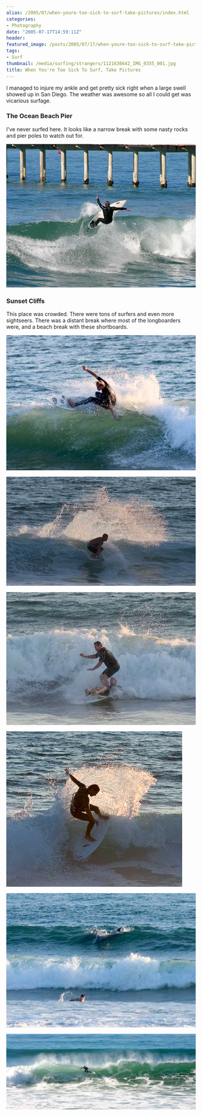 ```yaml
---
alias: /2005/07/when-youre-too-sick-to-surf-take-pictures/index.html
categories:
- Photography
date: "2005-07-17T14:59:11Z"
header:
featured_image: /posts/2005/07/17/when-youre-too-sick-to-surf-take-pictures/teaser.jpg
tags:
- Surf
thumbnail: /media/surfing/strangers/1121636642_IMG_0355_001.jpg
title: When You're Too Sick To Surf, Take Pictures
---
```

I managed to injure my ankle and get pretty sick right when a large swell showed up in San Diego.  The weather was awesome so all I could get was vicarious surfage.

### The Ocean Beach Pier

I've never surfed here.  It looks like a narrow break with some nasty rocks and pier poles to watch out for.

![](1121636642_IMG_0355_001.jpg)

### Sunset Cliffs

This place was crowded.  There were tons of surfers and even more sightseers.  There was a distant break where most of the longboarders were, and a beach break with these shortboards.

![](1122353525_CRW_3193.jpg)

![](1122353583_CRW_3212.jpg)

![](1122353668_CRW_3219.jpg)

![](1122353733_CRW_3256.jpg)

![](1122437680_CRW_3314.jpg)

![](SurfPanoramicDesktop.jpg)
